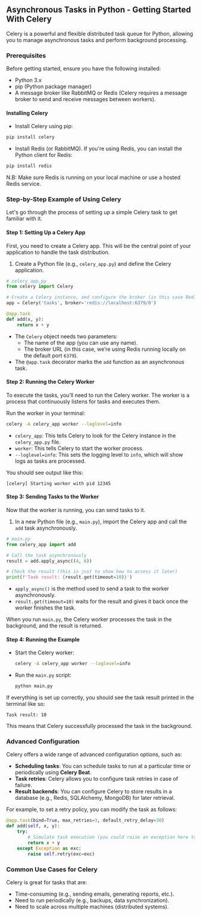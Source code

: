 ## Asynchronous Tasks in Python - Getting Started With Celery

Celery is a powerful and flexible distributed task queue for Python, allowing you to manage asynchronous tasks and perform background processing. 

### Prerequisites
Before getting started, ensure you have the following installed:
- Python 3.x
- pip (Python package manager)
- A message broker like RabbitMQ or Redis (Celery requires a message broker to send and receive messages between workers).

#### Installing Celery
- Install Celery using pip:
```bash
pip install celery
```
- Install Redis (or RabbitMQ). If you're using Redis, you can install the Python client for Redis:
```bash
pip install redis
```
N.B: Make sure Redis is running on your local machine or use a hosted Redis service.

### Step-by-Step Example of Using Celery

Let's go through the process of setting up a simple Celery task to get familiar with it.

#### Step 1: Setting Up a Celery App

First, you need to create a Celery app. This will be the central point of your application to handle the task distribution.

1. Create a Python file (e.g., `celery_app.py`) and define the Celery application.
```python
# celery_app.py
from celery import Celery

# Create a Celery instance, and configure the broker (in this case Redis)
app = Celery('tasks', broker='redis://localhost:6379/0')

@app.task
def add(x, y):
    return x + y
```

- The `Celery` object needs two parameters:
  - The name of the app (you can use any name).
  - The broker URL (in this case, we’re using Redis running locally on the default port `6379`).
- The `@app.task` decorator marks the `add` function as an asynchronous task.

#### Step 2: Running the Celery Worker

To execute the tasks, you’ll need to run the Celery worker. The worker is a process that continuously listens for tasks and executes them.

Run the worker in your terminal:

```bash
celery -A celery_app worker --loglevel=info
```

- `celery_app`: This tells Celery to look for the Celery instance in the `celery_app.py` file.
- `worker`: This tells Celery to start the worker process.
- `--loglevel=info`: This sets the logging level to `info`, which will show logs as tasks are processed.

You should see output like this:

```
[celery] Starting worker with pid 12345
```

#### Step 3: Sending Tasks to the Worker

Now that the worker is running, you can send tasks to it.

1. In a new Python file (e.g., `main.py`), import the Celery app and call the `add` task asynchronously.

```python
# main.py
from celery_app import add

# Call the task asynchronously
result = add.apply_async((4, 6))

# Check the result (this is just to show how to access it later)
print(f'Task result: {result.get(timeout=10)}')
```

- `apply_async()` is the method used to send a task to the worker asynchronously.
- `result.get(timeout=10)` waits for the result and gives it back once the worker finishes the task.

When you run `main.py`, the Celery worker processes the task in the background, and the result is returned.

#### Step 4: Running the Example

- Start the Celery worker:
  
  ```bash
  celery -A celery_app worker --loglevel=info
  ```

- Run the `main.py` script:

  ```bash
  python main.py
  ```

If everything is set up correctly, you should see the task result printed in the terminal like so:

```
Task result: 10
```

This means that Celery successfully processed the task in the background.

### Advanced Configuration

Celery offers a wide range of advanced configuration options, such as:

- **Scheduling tasks**: You can schedule tasks to run at a particular time or periodically using **Celery Beat**.
- **Task retries**: Celery allows you to configure task retries in case of failure.
- **Result backends**: You can configure Celery to store results in a database (e.g., Redis, SQLAlchemy, MongoDB) for later retrieval.

For example, to set a retry policy, you can modify the task as follows:

```python
@app.task(bind=True, max_retries=3, default_retry_delay=30)
def add(self, x, y):
    try:
        # Simulate task execution (you could raise an exception here to test retries)
        return x + y
    except Exception as exc:
        raise self.retry(exc=exc)
```

### Common Use Cases for Celery

Celery is great for tasks that are:
- Time-consuming (e.g., sending emails, generating reports, etc.).
- Need to run periodically (e.g., backups, data synchronization).
- Need to scale across multiple machines (distributed systems).
  